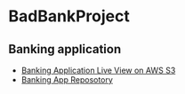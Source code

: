 # BadBankProject
## Banking application 

- [Banking Application Live View on AWS S3](http://abelarchilabankingapp.s3-website-us-east-1.amazonaws.com/)
- [Banking App Reposotory](https://github.com/Orion-Technologies/BadBankProject)
